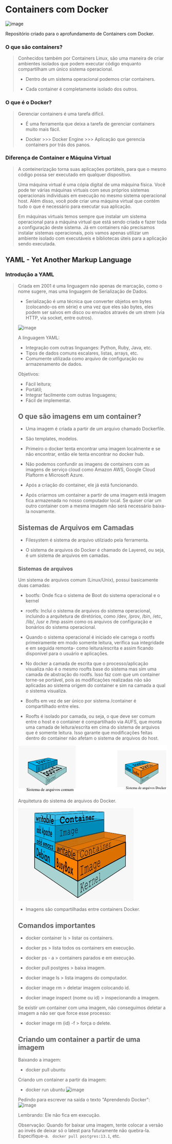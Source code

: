 # Containers com Docker   

<img width="350" alt="image" src="https://github.com/fariasangelica/docker/assets/98922466/22c08068-fe59-44e0-b747-9b9c8c7e861d">

Repositório criado para o aprofundamento de Containers com Docker.

### O que são containers?
> Conhecidos também por Containers Linux, são uma maneira de criar ambientes isolados que podem executar código enquanto compartilham um único sistema operacional.
> 
> - Dentro de um sistema operacional podemos criar containers.
>   
> - Cada container é completamente isolado dos outros.

### O que é o Docker?
> Gerenciar containers é uma tarefa difícil.
> - É uma ferramenta que deixa a tarefa de gerenciar containers muito mais fácil.
>   
> - Docker >>> Docker Engine >>> Aplicação que gerencia containers por trás dos panos.

### Diferença de Container e Máquina Virtual
> A conteinerização torna suas aplicações portáteis, para que o mesmo código possa ser executado em qualquer dispositivo.
> 
> Uma máquina virtual é uma cópia digital de uma máquina física. Você pode ter várias máquinas virtuais com seus próprios sistemas operacionais individuais em execução no mesmo sistema operacional host. Além disso, você pode criar uma máquina virtual que contém tudo o que é necessário para executar sua aplicação.
>
> Em máquinas virtuais temos sempre que instalar um sistema operacional para a máquina virtual que está sendo criada e fazer toda a configuração deste sistema. Já em containers não precisamos instalar sistemas operacionais, pois vamos apenas utilizar um ambiente isolado com executáveis e bibliotecas úteis para a aplicação sendo executada.

## YAML - Yet Another Markup Language
### Introdução a YAML
> Criada em 2001 é uma linguagem não apenas de marcação, como o nome sugere, mas uma linguagem de Serialização de Dados.
> 
> - Serialização é uma técnica que converter objetos em bytes (colocando-os em série) e uma vez que eles são bytes, eles podem ser salvos em disco ou enviados através de um strem (via HTTP, via socket, entre outros).
>   
> ![image](https://github.com/fariasangelica/docker/assets/98922466/eefc82bf-7910-4937-9f22-94256a1998aa)
>
> A linguagem YAML:
> - Integração com outras linguanges: Python, Ruby, Java, etc.
> - Tipos de dados comuns escalares, listas, arrays, etc.
> - Comumente utilizada como arquivo de configuração ou armazenamento de dados.
>
> Objetivos:
> - Fácil leitura;
> - Portátil;
> - Integrar facilmente com outras linguagens;
> - Fácil de implementar.
>
> ## O que são imagens em um container?
> - Uma imagem é criada a partir de um arquivo chamado Dockerfile.
>
> - São templates, modelos.
>
> - Primeiro o docker tenta encontrar uma imagem localmente e se não encontrar, então ele tenta encontrar no docker hub.
>
> - Não podemos confundir as imagens de containers com as imagens de serviço cloud como Amazon AWS, Google Cloud Plaftorm e Microsoft Azure.
>
> - Após a criação do container, ele já está funcionando.
>
> - Após criarmos um container a partir de uma imagem está imagem fica armazenada no nosso computador local. Se quiser criar um outro container com a mesma imagem não será necessário baixa-la novamente.
>
> ## Sistemas de Arquivos em Camadas
> - Filesystem é sistema de arquivo utilziado pela ferramenta.
>
> - O sistema de arquivos do Docker é chamado de Layered, ou seja, é um sistema de arquivos em camadas.
>
> ### Sistemas de arquivos
>
> Um sistema de arquivos comum (Linux/Unix), possui basicamente duas camadas:
> - bootfs: Onde fica o sistema de Boot do sistema operacional e o kernel
>
> - rootfs: Inclui o sistema de arquivos do sistema operacional, incluindo a arquitetura de diretórios, como /dev, /prov, /bin, /etc, /lib/, /usr e /tmp assim como os arquivos de configuração e bonários do sistema operacional.
>
> - Quando o sistema operacional é iniciado ele carrega o rootfs primeiramente em modo somente leitura, verifica sua integridade e em seguida remonta- como leitura/escrita e assim ficando disponível para o usuário e aplicações.
>
> - No docker a camada de escrita que o processo/aplicação visualiza não é o mesmo roofts base do sistema mas sim uma camada de abstração do rootfs. Isso faz com que um container torne-se portável, pois as modificações realizadas não são aplicadas ao sistema origem do container e sim na camada a qual o sistema visualiza.
>
> - Boofts em vez de ser único por sistema /container é compartilhado entre eles.
>
> - Roofts é isolado por camada, ou seja, o que deve ser comum entre o host e o container é compartilhado via AUFS, que monta uma camada de leitura/escrita em cima do sistema de arquivos que é somente leitura. Isso garante que modificações feitas dentro do container não afetam o sistema de arquivos do host.
>
> ![alt text](image.png)
>
> Arquitetura do sistema de arquivos do Docker.
> 
> ![alt text](image-1.png)
>
> - Imagens são compartilhadas entre containers Docker.
>
> ## Comandos importantes
> - docker container ls > listar os containers.
>
> - docker ps > lista todos os containers em execução.
>
> - docker ps - a > containers parados e em execução.
>
> - docker pull postgres > baixa imagem.
>
> - docker image ls > lista imagens do computador.
>
> - docker image rm > deletar imagem colocando id.
>
> - docker image inspect (nome ou id) > inspecionando a imagem.
>
> Se existir um container com uma imagem, não conseguimos deletar a imagem a não ser que force esse processo:
> - docker image rm (id) -f > força o delete.
>
> ## Criando um container a partir de uma imagem
> Baixando a imagem:
> - docker pull ubuntu
> 
> Criando um container a partir da imagem:
> - docker run ubuntu
>   ![image](https://github.com/fariasangelica/docker/assets/98922466/3a7b4971-5dc1-4455-a8c9-af9f0613c1ff)
>
> Pedindo para escrever na saída o texto "Aprendendo Docker":
> ![image](https://github.com/fariasangelica/docker/assets/98922466/20b6556d-ec92-45b1-af36-7417270993f8)
>
> Lembrando: Ele não fica em execução.
>
> Observação: Quando for baixar uma imagem, tente colocar a versão ao invés de deixar só o latest para futuramente não quebra-la. Especifique-a. ``` docker pull postgres:13.1```, etc.



